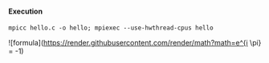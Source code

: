 #### Execution
```
mpicc hello.c -o hello; mpiexec --use-hwthread-cpus hello
```
![formula](https://render.githubusercontent.com/render/math?math=e^{i \pi} = -1)
